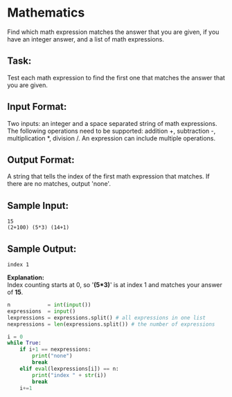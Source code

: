 # Mathematics
Find which math expression matches the answer that you are given, if you have an integer answer, and a list of math expressions.

## Task: 
Test each math expression to find the first one that matches the answer that you are given.

## Input Format: 
Two inputs: an integer and a space separated string of math expressions. The following operations need to be supported: addition +, subtraction -, multiplication *, division /. 
An expression can include multiple operations.

## Output Format: 
A string that tells the index of the first math expression that matches. If there are no matches, output 'none'.

## Sample Input: 
```
15
(2+100) (5*3) (14+1)
```

## Sample Output: 
```index 1```

**Explanation:**<br/> 
Index counting starts at 0, so '**(5*3)**' is at index 1 and matches your answer of **15**.


```python
n            = int(input())
expressions  = input()
lexpressions = expressions.split() # all expressions in one list
nexpressions = len(expressions.split()) # the number of expressions

i = 0
while True:
    if i+1 == nexpressions:
        print("none")
        break
    elif eval(lexpressions[i]) == n:
        print("index " + str(i))
        break
    i+=1
```
